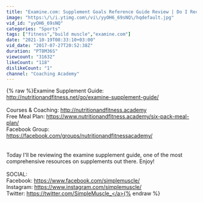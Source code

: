 ```yaml
---
title: "Examine.com: Supplement Goals Reference Guide Review | Do I Recommend It?"
image: "https:\/\/i.ytimg.com\/vi\/yyOH6_69sNQ\/hqdefault.jpg"
vid_id: "yyOH6_69sNQ"
categories: "Sports"
tags: ["fitness","build muscle","examine.com"]
date: "2021-10-19T08:33:10+03:00"
vid_date: "2017-07-27T20:52:38Z"
duration: "PT8M36S"
viewcount: "31632"
likeCount: "118"
dislikeCount: "1"
channel: "Coaching Academy"
---
```

{% raw %}Examine Supplement Guide: <a rel="nofollow" target="blank" href="http://nutritionandfitness.net/go/examine-supplement-guide/">http://nutritionandfitness.net/go/examine-supplement-guide/</a><br /> <br />Courses &amp; Coaching: <a rel="nofollow" target="blank" href="http://nutritionandfitness.academy">http://nutritionandfitness.academy</a><br />Free Meal Plan: <a rel="nofollow" target="blank" href="https://www.nutritionandfitness.academy/six-pack-meal-plan/">https://www.nutritionandfitness.academy/six-pack-meal-plan/</a><br />Facebook Group: <a rel="nofollow" target="blank" href="https://facebook.com/groups/nutritionandfitnessacademy/">https://facebook.com/groups/nutritionandfitnessacademy/</a><br /><br /><br />Today I'll be reviewing the examine supplement guide, one of the most comprehensive resources on supplements out there. Enjoy!<br /><br />SOCIAL:<br />Facebook: <a rel="nofollow" target="blank" href="https://www.facebook.com/simplemuscle/">https://www.facebook.com/simplemuscle/</a><br />Instagram: <a rel="nofollow" target="blank" href="https://www.instagram.com/simplemuscle/">https://www.instagram.com/simplemuscle/</a><br />Twitter: <a rel="nofollow" target="blank" href="https://twitter.com/SimpleMuscle_">https://twitter.com/SimpleMuscle_</a>{% endraw %}
